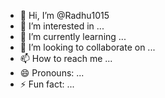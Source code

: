 - 👋 Hi, I’m @Radhu1015
- 👀 I’m interested in ...
- 🌱 I’m currently learning ...
- 💞️ I’m looking to collaborate on ...
- 📫 How to reach me ...
- 😄 Pronouns: ...
- ⚡ Fun fact: ...

<!---
#!/bin/bash

# Read number from the user

echo "Enter a number:"

read number

# Initialize variables

factorial=1

counter=1

# Calculate factorial using while loop

while [ $counter -le $number ]

do

 factorial=$((factorial * counter)) # Multiply factorial with counter

 counter=$((counter + 1)) # Increment counter

done

# Display the result

echo "The factorial of $number is: $factorial"
--!>
